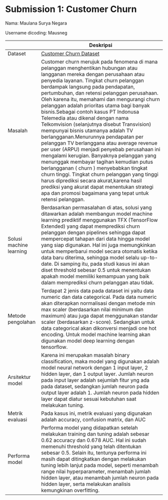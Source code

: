 # Submission 1: Customer Churn
Nama: Maulana Surya Negara

Username dicoding: Mausneg

| | Deskripsi |
| ----------- | ----------- |
| Dataset | [Customer Churn Dataset](https://www.kaggle.com/datasets/muhammadshahidazeem/customer-churn-dataset/data) |
| Masalah | Customer churn merujuk pada fenomena di mana pelanggan menghentikan hubungan atau langganan mereka dengan perusahaan atau penyedia layanan. Tingkat churn pelanggan berdampak langsung pada pendapatan, pertumbuhan, dan retensi pelanggan perusahaan. Oleh karena itu, memahami dan mengurangi churn pelanggan adalah prioritas utama bagi banyak bisnis.Sebagai contoh kasus PT Indonusa Telemedia atau dikenal dengan nama Telkomvision (selanjutnya disebut Transvision) mempunyai bisnis utamanya adalah TV berlangganan.Menurunnya pendapatan per pelanggan TV berlanggana atau average revenue per user (ARPU) menjadi penyebab perusahaan ini mengalami kerugian. Banyaknya pelanggan yang menunggak membayar tagihan kemudian putus berlangganan ( churn ) menyebabkan tingkat churn tinggi. Tingkat churn pelanggan yang tinggi harus diprediksi secara akurat,karena hasil prediksi yang akurat dapat menentukan strategi apa dan promosi bagaimana yang tepat untuk retensi pelanggan.|
| Solusi machine learning | Berdasarkan permasalahan di atas, solusi yang ditawarkan adalah membangun model machine learning prediktif menggunakan TFX (TensorFlow Extended) yang dapat memprediksi churn pelanggan dengan pipelines sehingga dapat mempercepat tahapan dari data hingga model yang siap digunakan. Hal ini juga memungkinkan untuk memperbarui model secara otomatis ketika data baru diterima, sehingga model selalu up-to-date. Di samping itu, pada studi kasus ini akan diset threshold sebesar 0.5 untuk menentukan apakah model memiliki kemampuan yang baik dalam memprediksi churn pelanggan atau tidak.|
| Metode pengolahan | Terdapat 2 jenis data pada dataset ini yaitu data numeric dan data categorical. Pada data numeric akan diterapkan normalisasi dengan metode min max scaler (berdasarkan nilai minimum dan maximum) atau juga dapat menggunakan standar scaler (berdasarkan z-score). Sedangkan untuk data categorical akan dikonversi menjadi one hot encoding. Untuk model machine learning akan digunakan model deep learning dengan tensorflow.|
| Arsitektur model |  Karena ini merupakan masalah binary classification, maka model yang digunakan adalah model neural network dengan 1 input layer, 2 hidden layer, dan 1 output layer. Jumlah neuron pada input layer adalah sejumlah fitur yng ada pada dataset, sedangkan jumlah neuron pada output layer adalah 1. Jumlah neuron pada hidden layer dapat diatur sesuai kebutuhan saat melakukan tuning.|
| Metrik evaluasi | Pada kasus ini, metrik evaluasi yang digunakan adalah accuracy, confusion matrix, dan AUC| 
| Performa model | Performa model yang didapatkan setelah melakukan training dan tuning adalah sebesar 0.62 accuracy dan 0.678 AUC. Hal ini sudah memenuhi threshold yang telah ditentukan sebesar 0.5. Selain itu, tentunya performa ini masih dapat ditingkatkan dengan melakukan tuning lebih lanjut pada model, seperti menambah range nilai hyperparameter, menambah jumlah hidden layer, atau menambah jumlah neuron pada hidden layer, serta melakukan analisis kemungkinan overfitting.|